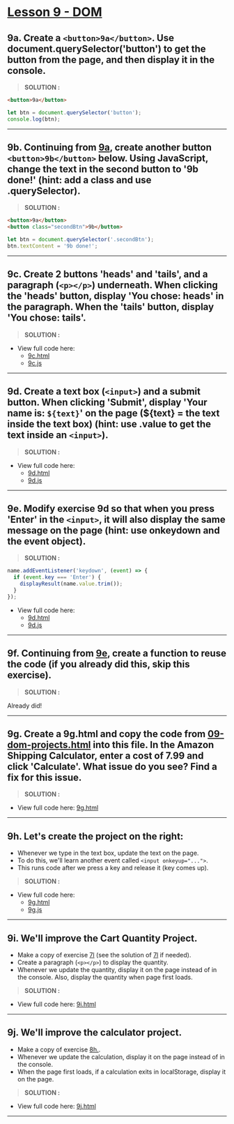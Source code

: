 # [Lesson 9 - DOM](https://youtu.be/EerdGm-ehJQ?t=23907)

## 9a. Create a `<button>9a</button>`. Use document.querySelector('button') to get the button from the page, and then display it in the console.

> **SOLUTION :**
```html
<button>9a</button>
```
```js
let btn = document.querySelector('button');
console.log(btn);
```

---

## 9b. Continuing from [9a](#9a-create-a-button9abutton-use-documentqueryselectorbutton-to-get-the-button-from-the-page-and-then-display-it-in-the-console), create another button `<button>9b</button>` below. Using JavaScript, change the text in the second button to '9b done!' (hint: add a class and use .querySelector).

> **SOLUTION :**

```html
<button>9a</button>
<button class="secondBtn">9b</button>
```
```js
let btn = document.querySelector('.secondBtn');
btn.textContent = '9b done!';
```

---

## 9c. Create 2 buttons 'heads' and 'tails', and a paragraph (`<p></p>`) underneath. When clicking the 'heads' button, display 'You chose: heads' in the paragraph. When the 'tails' button, display 'You chose: tails'.

> **SOLUTION :**

+ View full code here: 
  - [9c.html](./9c/9c.html)
  - [9c.js](./9c/9c.js)

---

## 9d. Create a text box (`<input>`) and a submit button. When clicking 'Submit', display 'Your name is: `${text}`' on the page (${text} = the text inside the text box) (hint: use .value to get the text inside an `<input>`).

> **SOLUTION :**

+ View full code here:   
  - [9d.html](./9d/9d.html)
  - [9d.js](./9d/9d.js)

---

## 9e. Modify exercise 9d so that when you press 'Enter' in the `<input>`, it will also display the same message on the page (hint: use onkeydown and the event object).


> **SOLUTION :**

```js
name.addEventListener('keydown', (event) => {
  if (event.key === 'Enter') {
    displayResult(name.value.trim());
  }
});
```

+ View full code here:   
  - [9d.html](./9d/9d.html)
  - [9d.js](./9d/9d.js)

---

## 9f. Continuing from [9e](#9e-modify-exercise-9d-so-that-when-you-press-enter-in-the-input-it-will-also-display-the-same-message-on-the-page-hint-use-onkeydown-and-the-event-object), create a function to reuse the code (if you already did this, skip this exercise).

> **SOLUTION :**

Already did!

---

## 9g. Create a 9g.html and copy the code from [09-dom-projects.html](https://github.com/SuperSimpleDev/javascript-course/blob/main/2-copy-of-code/09-dom-projects.html) into this file. In the Amazon Shipping Calculator, enter a cost of 7.99 and click 'Calculate'. What issue do you see? Find a fix for this issue. 

> **SOLUTION :**

+ View full code here: [9g.html](./9g/9g.html)

---

## 9h. Let's create the project on the right: 

  + Whenever we type in the text box, update the text on the page.
  + To do this, we'll learn another event called `<input onkeyup="...">`.
  + This runs code after we press a key and release it (key comes up).

  > **SOLUTION :**

  + View full code here: 
    - [9g.html](./9g/9g.html)
    - [9g.js](./9g/9g.js)

---

## 9i. We'll improve the Cart Quantity Project.

  + Make a copy of exercise [7l](../07-functions/README.md#7l-modify-updatecartquantity-so-that-if-the-quantity-is-invalid-alert-and-then-return-this-is-called-an-early-return-an-early-return-make-our-code-cleaner-because-we-can-remove-the-else-if--else) (see the solution of [7l](../07-functions/README.md#7l-modify-updatecartquantity-so-that-if-the-quantity-is-invalid-alert-and-then-return-this-is-called-an-early-return-an-early-return-make-our-code-cleaner-because-we-can-remove-the-else-if--else) if needed).
  + Create a paragraph (`<p></p>`) to display the quantity.
  + Whenever we update the  quantity, display it on the page instead of in the console. Also, display the quantity when page first loads.

> **SOLUTION :**

  + View full code here: [9i.html](./9i/9i.html)

---

## 9j. We'll improve the calculator project.

  + Make a copy of exercise [8h.](../08-objects/README.md#8h-well-add-localstorage-to-the-calculator-project-first-make-a-copy-of-the-project-from-exercise-7j-see-the-solution-for-7j-if-needed).
  + Whenever we update the calculation, display it on the page instead of in the console.
  + When the page first loads, if a calculation exits in localStorage, display it on the page.

  > **SOLUTION :**

  + View full code here: [9j.html](./9j/9j.html)

---